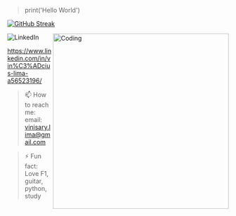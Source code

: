
> print('Hello World')

[![GitHub Streak](http://github-readme-streak-stats.herokuapp.com?user=ViniMSLima&theme=tokyonight-duo&hide_border=true&border_radius=5)](https://git.io/streak-stats)

<img align="right" alt="Coding" width="400" src="https://media3.giphy.com/media/iJsjsm6dhNPiQBvztq/200w.gif?cid=6c09b9525xxa5yhacnkjpj4cmbhynlleqdhauqh1kzxv6aih&rid=200w.gif&ct=s">
 

![LinkedIn](https://img.shields.io/badge/linkedin-%230077B5.svg?style=for-the-badge&logo=linkedin&logoColor=white) 
<a>
  
https://www.linkedin.com/in/vin%C3%ADcius-lima-a56523196/
  
  
> 📫 How to reach me: 
  email: vinisary.lima@gmail.com
  
> ⚡ Fun fact: Love F1, guitar, python, study
